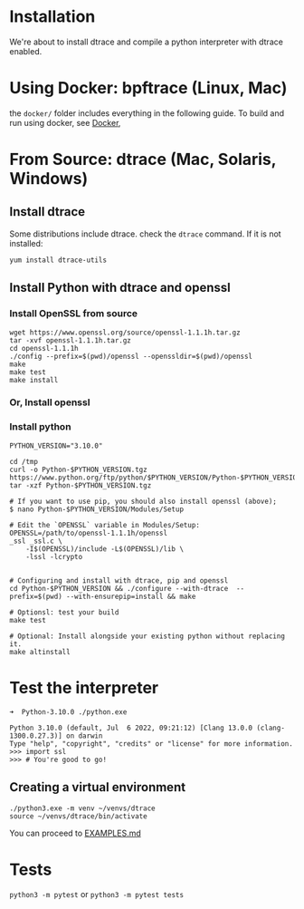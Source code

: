 # Installation
We're about to install dtrace and compile a python interpreter with dtrace enabled.

# Using Docker: bpftrace (Linux, Mac)
the `docker/` folder includes everything in the following guide.
To build and run using docker, see <a href="../docker/">Docker</a>,

# From Source: dtrace (Mac, Solaris, Windows)

## Install dtrace
Some distributions include dtrace. check the `dtrace` command. If it is not installed:
```shell
yum install dtrace-utils
```  

## Install Python with dtrace and openssl

### Install OpenSSL from source
```shell
wget https://www.openssl.org/source/openssl-1.1.1h.tar.gz
tar -xvf openssl-1.1.1h.tar.gz
cd openssl-1.1.1h
./config --prefix=$(pwd)/openssl --openssldir=$(pwd)/openssl
make
make test
make install
```

### Or, Install openssl


### Install python
```shell
PYTHON_VERSION="3.10.0"

cd /tmp
curl -o Python-$PYTHON_VERSION.tgz https://www.python.org/ftp/python/$PYTHON_VERSION/Python-$PYTHON_VERSION.tgz
tar -xzf Python-$PYTHON_VERSION.tgz

# If you want to use pip, you should also install openssl (above); 
$ nano Python-$PYTHON_VERSION/Modules/Setup

# Edit the `OPENSSL` variable in Modules/Setup:
OPENSSL=/path/to/openssl-1.1.1h/openssl
_ssl _ssl.c \
    -I$(OPENSSL)/include -L$(OPENSSL)/lib \
    -lssl -lcrypto


# Configuring and install with dtrace, pip and openssl
cd Python-$PYTHON_VERSION && ./configure --with-dtrace  --prefix=$(pwd) --with-ensurepip=install && make

# Optionsl: test your build
make test

# Optional: Install alongside your existing python without replacing it.
make altinstall

```

# Test the interpreter
```shell
➜  Python-3.10.0 ./python.exe

Python 3.10.0 (default, Jul  6 2022, 09:21:12) [Clang 13.0.0 (clang-1300.0.27.3)] on darwin
Type "help", "copyright", "credits" or "license" for more information.
>>> import ssl
>>> # You're good to go!

```

## Creating a virtual environment
```shell
./python3.exe -m venv ~/venvs/dtrace
source ~/venvs/dtrace/bin/activate
```
You can proceed to <a href="EXAMPLES.md">EXAMPLES.md</a>

# Tests
`python3 -m pytest`
or 
`python3 -m pytest tests`
